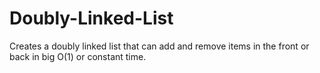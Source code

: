 # Doubly-Linked-List
Creates a doubly linked list that can add and remove items in the front or back in big O(1) or constant time. 
